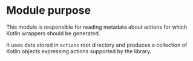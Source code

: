 # Module purpose

This module is responsible for reading metadata about actions for which Kotlin wrappers should be generated.

It uses data stored in `actions` root directory and produces a collection of Kotlin objects expressing actions supported
by the library.
